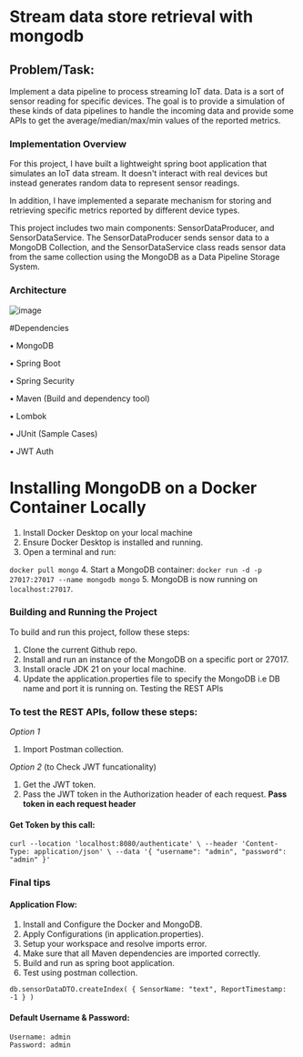 # Stream data store retrieval with mongodb
## **Problem/Task:** 

Implement a data pipeline to process streaming IoT data. Data is a sort of sensor reading for specific devices. The goal is to provide a simulation of these kinds of data pipelines to handle the incoming data and provide some APIs to get the average/median/max/min values of the reported metrics. 


### Implementation Overview

For this project, I have built a lightweight spring boot application that simulates an IoT data stream. It doesn't interact with real devices but instead generates random data to represent sensor readings.

In addition, I have implemented a separate mechanism for storing and retrieving specific metrics reported by different device types.

This project includes two main components: SensorDataProducer, and SensorDataService. 
The SensorDataProducer sends sensor data to a MongoDB Collection, and the SensorDataService class reads sensor data from the same collection using the MongoDB as a Data Pipeline Storage System. 

### Architecture

![image](https://github.com/MaysamPx/stream-data-store-retrieval-with-springboot-mongodb/assets/13215181/e8af092b-f7bf-498c-8477-968ce0af2369)

#Dependencies

•	MongoDB

•	Spring Boot

•	Spring Security 

•	Maven (Build and dependency tool)

•	Lombok 

•	JUnit (Sample Cases)

•	JWT Auth

# Installing MongoDB on a Docker Container Locally

1. Install Docker Desktop on your local machine
2. Ensure Docker Desktop is installed and running.
3. Open a terminal and run:

`
docker pull mongo
`
4. Start a MongoDB container:
`
docker run -d -p 27017:27017 --name mongodb mongo
`
5.  MongoDB is now running on `localhost:27017`.



### Building and Running the Project

To build and run this project, follow these steps:

1.	Clone the current Github repo.
2.	Install and run an instance of the MongoDB on a specific port or 27017.
3.	Install oracle JDK 21 on your local machine.
4.	Update the application.properties file to specify the MongoDB i.e DB name and port it is  running on.
Testing the REST APIs
      
### To test the REST APIs, follow these steps:

*Option 1*
1. Import Postman collection.

*Option 2*
(to Check JWT funcationality)
1.	Get the JWT token.
2.	Pass the JWT token in the Authorization header of each request.
 **Pass token in each request header**

#### Get Token by this call:
`
curl --location 'localhost:8080/authenticate' \
--header 'Content-Type: application/json' \
--data '{
    "username": "admin",
    "password": "admin"
}'
`

### Final tips
#### Application Flow:
1. Install and Configure the Docker and MongoDB.
2. Apply Configurations (in application.properties).
3. Setup your workspace and resolve imports error.
4. Make sure that all Maven dependencies are imported correctly.
5. Build and run as spring boot application.
6. Test using postman collection.

```
db.sensorDataDTO.createIndex( { SensorName: "text", ReportTimestamp: -1 } )
```

#### Default Username & Password:

```
Username: admin
Password: admin
```
